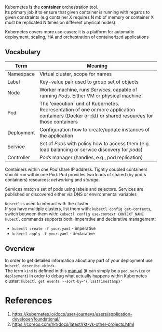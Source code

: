 Kubernetes is the **container** orchestration tool.  
Its primary job it to ensure that given container is running with regards to given constraints (e.g container X requires N mb of memory or container X must be replicated N times on different physical nodes).

Kubernetes covers more use-cases: it is a platform for automatic deployment, scaling, HA and orchestration of containerized applications

## Vocabulary
| Term | Meaning |
| - | - |
| Namespace | Virtual cluster, scope for names |
| Label | Key-value pair used to group set of objects |
| Node | Worker machine, runs _Services_, capable of running _Pods_. Either VM or physical machine |
| Pod | The 'execution' unit of Kubernetes. Representation of one or more application containers (Docker or [rkt](https://github.com/rkt/rkt)) or shared resources for those containers |
| Deployment | Configuration how to create/update instances of the application |
| Service | Set of _Pods_ with policy how to access them (e.g. load balancing or service discovery for _pods_) |
| Controller | _Pods_ manager (handles, e.g., pod replication) |

Containers within one _Pod_ share IP address. Tightly coupled containers should run within one Pod. Pod provides two kinds of shared (by pod's containers) resources: _networking_ and _storage_.

Services match a set of pods using labels and selectors. Services are published or discovered either via DNS or environmental variables

`Kubectl` is used to interact with the cluster.    
If you have multiple clusters, list them with: `kubectl config get-contexts`, 
switch between them with: `kubectl config use-context CONTEXT_NAME`  
`kubectl` commands supports both: imperative and declarative management:  
 - `kubectl create -f your.yaml` - imperative  
 - `kubectl apply -f your.yaml` - declarative

## Overview
In order to get detailed information about any part of your deployment use `kubectl describe <kind>`.  
The term `kind` is defined in this [manual](https://kubernetes.io/docs/concepts/overview/working-with-objects/kubernetes-objects/) (it can simply be a `pod`, `service` or `deployment`)
In order to debug what actually happens within Kubernetes cluster: `kubectl get events --sort-by='{.lastTimestamp}'` 

# References
1. https://kubernetes.io/docs/user-journeys/users/application-developer/foundational/
2. https://coreos.com/rkt/docs/latest/rkt-vs-other-projects.html
